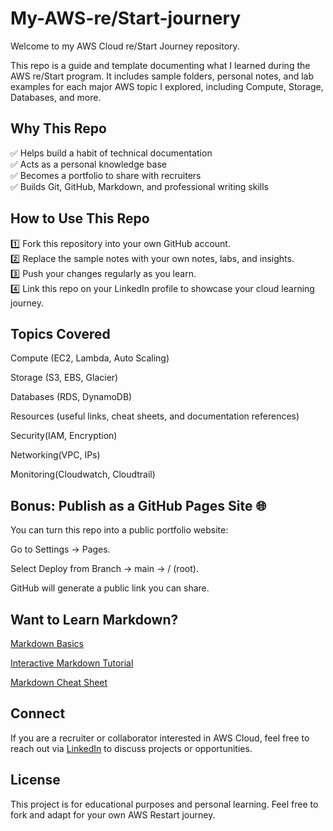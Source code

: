 # My-AWS-re/Start-journery

Welcome to my AWS Cloud re/Start Journey repository.

This repo is a guide and template documenting what I learned during the AWS re/Start program. It includes sample folders, personal notes, and lab examples for each major AWS topic I explored, including Compute, Storage, Databases, and more.

## Why This Repo
✅ Helps build a habit of technical documentation  
✅ Acts as a personal knowledge base  
✅ Becomes a portfolio to share with recruiters  
✅ Builds Git, GitHub, Markdown, and professional writing skills  

## How to Use This Repo
1️⃣ Fork this repository into your own GitHub account.  
2️⃣ Replace the sample notes with your own notes, labs, and insights.  
3️⃣ Push your changes regularly as you learn.  
4️⃣ Link this repo on your LinkedIn profile to showcase your cloud learning journey.  

## Topics Covered
Compute (EC2, Lambda, Auto Scaling)

Storage (S3, EBS, Glacier)

Databases (RDS, DynamoDB)

Resources (useful links, cheat sheets, and documentation references)

Security(IAM, Encryption) 

Networking(VPC, IPs)

Monitoring(Cloudwatch, Cloudtrail)

## Bonus: Publish as a GitHub Pages Site 🌐
You can turn this repo into a public portfolio website:

Go to Settings → Pages.

Select Deploy from Branch → main → / (root).

GitHub will generate a public link you can share.

## Want to Learn Markdown?

[Markdown Basics](https://docs.github.com/en/get-started/writing-on-github)

[Interactive Markdown Tutorial](https://www.markdowntutorial.com/)

[Markdown Cheat Sheet](https://www.markdownguide.org/cheat-sheet/)

## Connect
If you are a recruiter or collaborator interested in AWS Cloud, feel free to reach out via [LinkedIn](https://www.linkedin.com/in/phumudzo-mbelengwa-715736145/) to discuss projects or opportunities.

## License
This project is for educational purposes and personal learning. Feel free to fork and adapt for your own AWS Restart journey.

